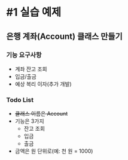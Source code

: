 # #1 실습 예제

## 은행 계좌(Account) 클래스 만들기

### 기능 요구사항

- 계좌 잔고 조회
- 입금/출금
- 예상 복리 이자(추가 개발)

### Todo List

- ~~클래스 이름은 Account~~
- 기능은 3가지
  - 잔고 조회
  - 입금
  - 출금
- 금액은 원 단위로(예: 천 원 = 1000)